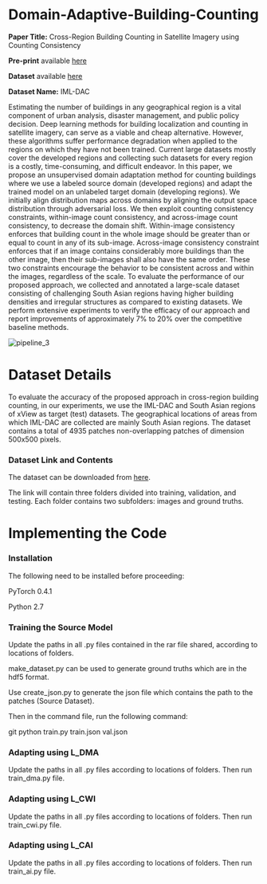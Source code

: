# Domain-Adaptive-Building-Counting
**Paper Title:** Cross-Region Building Counting in Satellite Imagery using Counting Consistency

**Pre-print** available [here]()

**Dataset** available [here](https://drive.google.com/drive/folders/1CIYGCJucyJ9dnwjt0BZJ7pnyiKIDuRQC?usp=sharing)

**Dataset Name:** IML-DAC

Estimating the number of buildings in any geographical region is a vital component of urban analysis, disaster management, and public policy decision. Deep learning methods for building localization and counting in satellite imagery, can serve as a viable and cheap alternative. However, these algorithms suffer performance degradation when applied to the regions on which they have not been trained. Current large datasets mostly cover the developed regions and collecting such datasets for every region is a costly, time-consuming, and difficult endeavor. In this paper, we propose an unsupervised domain adaptation method for counting buildings where we use a labeled source domain (developed regions) and adapt the trained model on an unlabeled target domain (developing regions). We initially align distribution maps across domains by aligning the output space distribution through adversarial loss. We then exploit counting consistency constraints, within-image count consistency, and across-image count consistency, to decrease the domain shift. Within-image consistency enforces that building count in the whole image should be greater than or equal to count in any of its sub-image. Across-image consistency constraint enforces that if an image contains considerably more buildings than the other image, then their sub-images shall also have the same order. These two constraints encourage the behavior to be consistent across and within the images, regardless of the scale. To evaluate the performance of our proposed approach, we collected and annotated a large-scale dataset consisting of challenging South Asian regions having higher building densities and irregular structures as compared to existing datasets. We perform extensive experiments to verify the efficacy of our approach and report improvements of approximately 7% to 20% over the competitive baseline methods.

![pipeline_3](https://user-images.githubusercontent.com/60637386/175949883-f9a81aff-0ae3-489c-868a-c616ec26250c.jpg)

# Dataset Details

To evaluate the accuracy of the proposed approach in cross-region building counting, in our experiments, we use the IML-DAC and South Asian regions of xView as target (test) datasets. The geographical locations of areas from which IML-DAC are collected are mainly South Asian regions. 
The dataset contains a total of 4935 patches non-overlapping patches of dimension 500x500 pixels.

### Dataset Link and Contents

The dataset can be downloaded from [here](https://drive.google.com/drive/folders/1CIYGCJucyJ9dnwjt0BZJ7pnyiKIDuRQC?usp=sharing).

The link will contain three folders divided into training, validation, and testing. Each folder contains two subfolders: images and ground truths.

# Implementing the Code

### Installation

The following need to be installed before proceeding:

PyTorch 0.4.1

Python 2.7

### Training the Source Model

Update the paths in all .py files contained in the rar file shared, according to locations of folders. 

make_dataset.py can be used to generate ground truths which are in the hdf5 format.

Use create_json.py to generate the json file which contains the path to the patches (Source Dataset).

Then in the command file, run the following command:

git python train.py train.json val.json

### Adapting using L_DMA

Update the paths in all .py files according to locations of folders. Then run train_dma.py file.

### Adapting using L_CWI

Update the paths in all .py files according to locations of folders. Then run train_cwi.py file.

### Adapting using L_CAI
Update the paths in all .py files according to locations of folders. Then run train_ai.py file.
